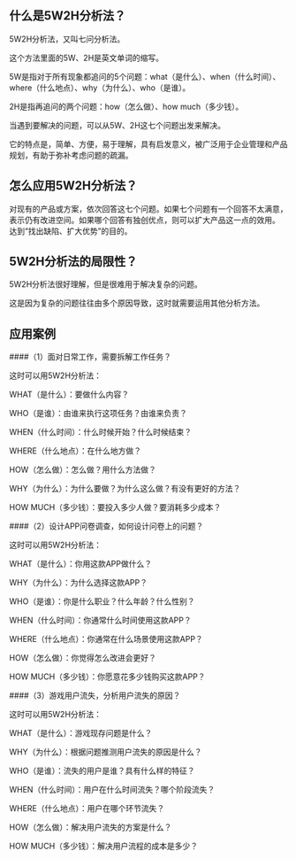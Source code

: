 
## 什么是5W2H分析法？

5W2H分析法，又叫七问分析法。

这个方法里面的5W、2H是英文单词的缩写。

5W是指对于所有现象都追问的5个问题：what（是什么）、when（什么时间）、where（什么地点）、why（为什么）、who（是谁）。

2H是指再追问的两个问题：how（怎么做）、how much（多少钱）。

当遇到要解决的问题，可以从5W、2H这七个问题出发来解决。

它的特点是，简单、方便，易于理解，具有启发意义，被广泛用于企业管理和产品规划，有助于弥补考虑问题的疏漏。

## 怎么应用5W2H分析法？
对现有的产品或方案，依次回答这七个问题。如果七个问题有一个回答不太满意，表示仍有改进空间。如果哪个回答有独创优点，则可以扩大产品这一点的效用。
达到“找出缺陷、扩大优势”的目的。

## 5W2H分析法的局限性？
5W2H分析法很好理解，但是很难用于解决复杂的问题。

这是因为复杂的问题往往由多个原因导致，这时就需要运用其他分析方法。

## 应用案例

####（1）面对日常工作，需要拆解工作任务？

这时可以用5W2H分析法：

WHAT（是什么）：要做什么内容？

WHO（是谁）：由谁来执行这项任务？由谁来负责？

WHEN（什么时间）：什么时候开始？什么时候结束？

WHERE（什么地点）：在什么地方做？

HOW（怎么做）：怎么做？用什么方法做？

WHY（为什么）：为什么要做？为什么这么做？有没有更好的方法？

HOW MUCH（多少钱）：要投入多少人做？要消耗多少成本？


####（2）设计APP问卷调查，如何设计问卷上的问题？

这时可以用5W2H分析法：

WHAT（是什么）：你用这款APP做什么？

WHY（为什么）：为什么选择这款APP？

WHO（是谁）：你是什么职业？什么年龄？什么性别？

WHEN（什么时间）：你通常什么时间使用这款APP？ 

WHERE（什么地点）：你通常在什么场景使用这款APP？

HOW（怎么做）：你觉得怎么改进会更好？

HOW MUCH（多少钱）：你愿意花多少钱购买这款APP？


####（3）游戏用户流失，分析用户流失的原因？

这时可以用5W2H分析法：

WHAT（是什么）：游戏现存问题是什么？

WHY（为什么）：根据问题推测用户流失的原因是什么？

WHO（是谁）：流失的用户是谁？具有什么样的特征？

WHEN（什么时间）：用户在什么时间流失？哪个阶段流失？

WHERE（什么地点）：用户在哪个环节流失？

HOW（怎么做）：解决用户流失的方案是什么？

HOW MUCH（多少钱）：解决用户流程的成本是多少？







